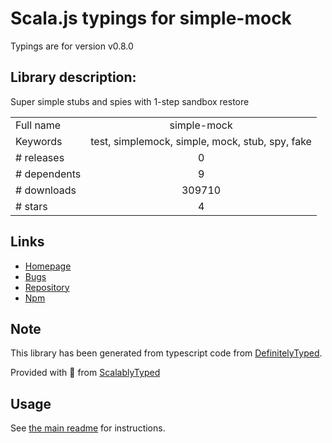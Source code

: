 
# Scala.js typings for simple-mock

Typings are for version v0.8.0

## Library description:
Super simple stubs and spies with 1-step sandbox restore

|                    |                 |
| ------------------ | :-------------: |
| Full name          | simple-mock |
| Keywords           | test, simplemock, simple, mock, stub, spy, fake |
| # releases         | 0 |
| # dependents       | 9 |
| # downloads        | 309710 |
| # stars            | 4 |

## Links
- [Homepage](https://github.com/jupiter/simple-mock)
- [Bugs](https://github.com/jupiter/simple-mock/issues)
- [Repository](https://github.com/jupiter/simple-mock)
- [Npm](https://www.npmjs.com/package/simple-mock)
    


## Note
This library has been generated from typescript code from [DefinitelyTyped](https://definitelytyped.org).

Provided with :purple_heart: from [ScalablyTyped](https://github.com/oyvindberg/ScalablyTyped)

## Usage
See [the main readme](../../readme.md) for instructions.


